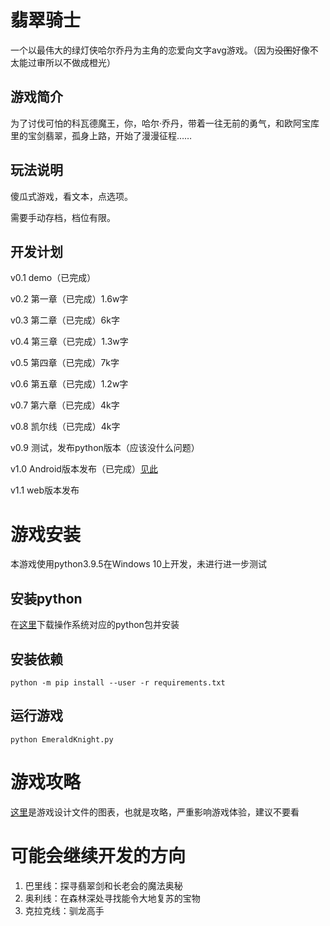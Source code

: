 # 翡翠骑士

一个以最伟大的绿灯侠哈尔乔丹为主角的恋爱向文字avg游戏。（因为~~没图~~好像不太能过审所以不做成橙光）

## 游戏简介

为了讨伐可怕的科瓦德魔王，你，哈尔·乔丹，带着一往无前的勇气，和欧阿宝库里的宝剑翡翠，孤身上路，开始了漫漫征程……

## 玩法说明

傻瓜式游戏，看文本，点选项。

需要手动存档，档位有限。

## 开发计划

v0.1 demo（已完成）

v0.2 第一章（已完成）1.6w字

v0.3 第二章（已完成）6k字

v0.4 第三章（已完成）1.3w字

v0.5 第四章（已完成）7k字

v0.6 第五章（已完成）1.2w字

v0.7 第六章（已完成）4k字

v0.8 凯尔线（已完成）4k字

v0.9 测试，发布python版本（应该没什么问题）

v1.0 Android版本发布（已完成）[见此](https://github.com/zhuty18/EmeraldKnight-Android)

v1.1 web版本发布

# 游戏安装

本游戏使用python3.9.5在Windows 10上开发，未进行进一步测试

## 安装python

在[这里](https://www.python.org/downloads/)下载操作系统对应的python包并安装

## 安装依赖

`python -m pip install --user -r requirements.txt`

## 运行游戏

`python EmeraldKnight.py`

# 游戏攻略

[这里](img/README.md)是游戏设计文件的图表，也就是攻略，严重影响游戏体验，建议不要看

# 可能会继续开发的方向

1. 巴里线：探寻翡翠剑和长老会的魔法奥秘 
2. 奥利线：在森林深处寻找能令大地复苏的宝物
3. 克拉克线：驯龙高手
